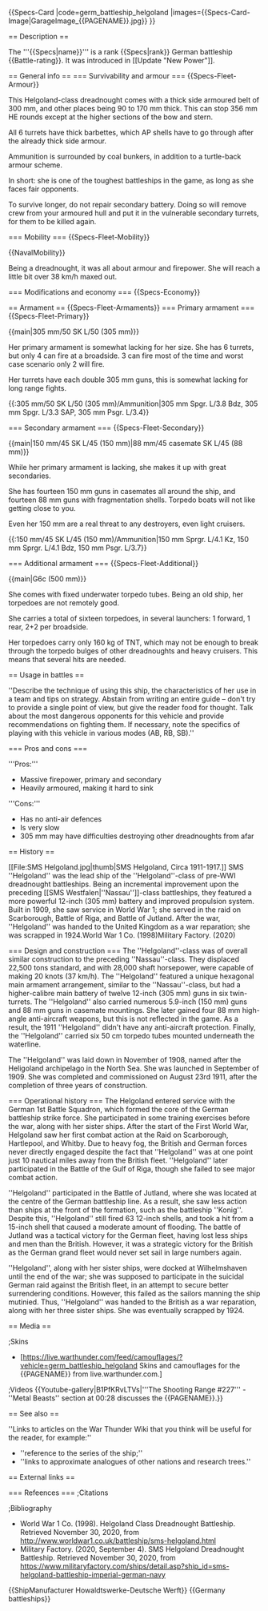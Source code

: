 {{Specs-Card
|code=germ_battleship_helgoland
|images={{Specs-Card-Image|GarageImage_{{PAGENAME}}.jpg}}
}}

== Description ==
<!-- ''In the first part of the description, cover the history of the ship's creation and military application. In the second part, tell the reader about using this ship in the game. Add a screenshot: if a beginner player has a hard time remembering vehicles by name, a picture will help them identify the ship in question.'' -->
The '''{{Specs|name}}''' is a rank {{Specs|rank}} German battleship {{Battle-rating}}. It was introduced in [[Update "New Power"]].

== General info ==
=== Survivability and armour ===
{{Specs-Fleet-Armour}}
<!-- ''Talk about the vehicle's armour. Note the most well-defended and most vulnerable zones, e.g. the ammo magazine. Evaluate the composition of components and assemblies responsible for movement and manoeuvrability. Evaluate the survivability of the primary and secondary armaments separately. Don't forget to mention the size of the crew, which plays an important role in fleet mechanics. Save tips on preserving survivability for the "Usage in battles" section. If necessary, use a graphical template to show the most well-protected or most vulnerable points in the armour.'' -->
This Helgoland-class dreadnought comes with a thick side armoured belt of 300 mm, and other places being 90 to 170 mm thick. This can stop 356 mm HE rounds except at the higher sections of the bow and stern.

All 6 turrets have thick barbettes, which AP shells have to go through after the already thick side armour.

Ammunition is surrounded by coal bunkers, in addition to a turtle-back armour scheme.

In short: she is one of the toughest battleships in the game, as long as she faces fair opponents.

To survive longer, do not repair secondary battery. Doing so will remove crew from your armoured hull and put it in the vulnerable secondary turrets, for them to be killed again.

=== Mobility ===
{{Specs-Fleet-Mobility}}
<!-- ''Write about the ship's mobility. Evaluate its power and manoeuvrability, rudder rerouting speed, stopping speed at full tilt, with its maximum forward and reverse speed.'' -->

{{NavalMobility}}

Being a dreadnought, it was all about armour and firepower. She will reach a little bit over 38 km/h maxed out.

=== Modifications and economy ===
{{Specs-Economy}}

== Armament ==
{{Specs-Fleet-Armaments}}
=== Primary armament ===
{{Specs-Fleet-Primary}}
<!-- ''Provide information about the characteristics of the primary armament. Evaluate their efficacy in battle based on their reload speed, ballistics and the capacity of their shells. Add a link to the main article about the weapon: <code><nowiki>{{main|Weapon name (calibre)}}</nowiki></code>. Broadly describe the ammunition available for the primary armament, and provide recommendations on how to use it and which ammunition to choose.'' -->
{{main|305 mm/50 SK L/50 (305 mm)}}

Her primary armament is somewhat lacking for her size. She has 6 turrets, but only 4 can fire at a broadside. 3 can fire most of the time and worst case scenario only 2 will fire.

Her turrets have each double 305 mm guns, this is somewhat lacking for long range fights.

{{:305 mm/50 SK L/50 (305 mm)/Ammunition|305 mm Spgr. L/3.8 Bdz, 305 mm Spgr. L/3.3 SAP, 305 mm Psgr. L/3.4}}

=== Secondary armament ===
{{Specs-Fleet-Secondary}}
<!-- ''Some ships are fitted with weapons of various calibres. Secondary armaments are defined as weapons chosen with the control <code>Select secondary weapon</code>. Evaluate the secondary armaments and give advice on how to use them. Describe the ammunition available for the secondary armament. Provide recommendations on how to use them and which ammunition to choose. Remember that any anti-air armament, even heavy calibre weapons, belong in the next section. If there is no secondary armament, remove this section.'' -->
{{main|150 mm/45 SK L/45 (150 mm)|88 mm/45 casemate SK L/45 (88 mm)}}

While her primary armament is lacking, she makes it up with great secondaries.

She has fourteen 150 mm guns in casemates all around the ship, and fourteen 88 mm guns with fragmentation shells. Torpedo boats will not like getting close to you.

Even her 150 mm are a real threat to any destroyers, even light cruisers.

{{:150 mm/45 SK L/45 (150 mm)/Ammunition|150 mm Sprgr. L/4.1 Kz, 150 mm Sprgr. L/4.1 Bdz, 150 mm Psgr. L/3.7}}

=== Additional armament ===
{{Specs-Fleet-Additional}}
<!-- ''Describe the available additional armaments of the ship: depth charges, mines, torpedoes. Talk about their positions, available ammunition and launch features such as dead zones of torpedoes. If there is no additional armament, remove this section.'' -->
{{main|G6c (500 mm)}}

She comes with fixed underwater torpedo tubes. Being an old ship, her torpedoes are not remotely good.

She carries a total of sixteen torpedoes, in several launchers: 1 forward, 1 rear, 2+2 per broadside.

Her torpedoes carry only 160 kg of TNT, which may not be enough to break through the torpedo bulges of other dreadnoughts and heavy cruisers. This means that several hits are needed.

== Usage in battles ==
<!-- ''Describe the technique of using this ship, the characteristics of her use in a team and tips on strategy. Abstain from writing an entire guide – don't try to provide a single point of view, but give the reader food for thought. Talk about the most dangerous opponents for this vehicle and provide recommendations on fighting them. If necessary, note the specifics of playing with this vehicle in various modes (AB, RB, SB).'' -->
''Describe the technique of using this ship, the characteristics of her use in a team and tips on strategy. Abstain from writing an entire guide – don't try to provide a single point of view, but give the reader food for thought. Talk about the most dangerous opponents for this vehicle and provide recommendations on fighting them. If necessary, note the specifics of playing with this vehicle in various modes (AB, RB, SB).''

=== Pros and cons ===
<!-- ''Summarise and briefly evaluate the vehicle in terms of its characteristics and combat effectiveness. Mark its pros and cons in the bulleted list. Try not to use more than 6 points for each of the characteristics. Avoid using categorical definitions such as "bad", "good" and the like - use substitutions with softer forms such as "inadequate" and "effective".'' -->

'''Pros:'''

* Massive firepower, primary and secondary
* Heavily armoured, making it hard to sink

'''Cons:'''

* Has no anti-air defences
* Is very slow
* 305 mm may have difficulties destroying other dreadnoughts from afar

== History ==
<!-- ''Describe the history of the creation and combat usage of the ship in more detail than in the introduction. If the historical reference turns out to be too long, take it to a separate article, taking a link to the article about the ship and adding a block "/History" (example: <nowiki>https://wiki.warthunder.com/(Ship-name)/History</nowiki>) and add a link to it here using the <code>main</code> template. Be sure to reference text and sources by using <code><nowiki><ref></ref></nowiki></code>, as well as adding them at the end of the article with <code><nowiki><references /></nowiki></code>. This section may also include the ship's dev blog entry (if applicable) and the in-game encyclopedia description (under <code><nowiki>=== In-game description ===</nowiki></code>, also if applicable).'' -->
[[File:SMS Helgoland.jpg|thumb|SMS Helgoland, Circa 1911-1917.]]
SMS ''Helgoland'' was the lead ship of the ''Helgoland''-class of pre-WWI dreadnought battleships. Being an incremental improvement upon the preceding [[SMS Westfalen|''Nassau'']]-class battleships, they featured a more powerful 12-inch (305 mm) battery and improved propulsion system. Built in 1909, she saw service in World War 1; she served in the raid on Scarborough, Battle of Riga, and Battle of Jutland. After the war, ''Helgoland'' was handed to the United Kingdom as a war reparation; she was scrapped in 1924.<ref name=":0">World War 1 Co. (1998)</ref><ref name=":1">Military Factory. (2020)</ref>

=== Design and construction ===
The ''Helgoland''-class was of overall similar construction to the preceding ''Nassau''-class. They displaced 22,500 tons standard, and with 28,000 shaft horsepower, were capable of making 20 knots (37 km/h).<ref name=":0" /> The ''Helgoland'' featured a unique hexagonal main armament arrangement, similar to the ''Nassau''-class, but had a higher-calibre main battery of twelve 12-inch (305 mm) guns in six twin-turrets.<ref name=":0" /> The ''Helgoland'' also carried numerous 5.9-inch (150 mm) guns and 88 mm guns in casemate mountings.<ref name=":0" /> She later gained four 88 mm high-angle anti-aircraft weapons, but this is not reflected in the game. As a result, the 1911 ''Helgoland'' didn't have any anti-aircraft protection. Finally, the ''Helgoland'' carried six 50 cm torpedo tubes mounted underneath the waterline.<ref name=":0" />

The ''Helgoland'' was laid down in November of 1908, named after the Heligoland archipelago in the North Sea.<ref name=":1" /> She was launched in September of 1909. She was completed and commissioned on August 23rd 1911, after the completion of three years of construction.<ref name=":0" />

=== Operational history ===
The Helgoland entered service with the German 1st Battle Squadron, which formed the core of the German battleship strike force.<ref name=":1" /> She participated in some training exercises before the war, along with her sister ships. After the start of the First World War, Helgoland saw her first combat action at the Raid on Scarborough, Hartlepool, and Whitby. Due to heavy fog, the British and German forces never directly engaged despite the fact that ''Helgoland'' was at one point just 10 nautical miles away from the British fleet. ''Helgoland'' later participated in the Battle of the Gulf of Riga, though she failed to see major combat action.

''Helgoland'' participated in the Battle of Jutland, where she was located at the centre of the German battleship line. As a result, she saw less action than ships at the front of the formation, such as the battleship ''Konig''. Despite this, ''Helgoland'' still fired 63 12-inch shells, and took a hit from a 15-inch shell that caused a moderate amount of flooding.<ref name=":0" /><ref name=":1" /> The battle of Jutland was a tactical victory for the German fleet, having lost less ships and men than the British. However, it was a strategic victory for the British as the German grand fleet would never set sail in large numbers again.<ref name=":0" /><ref name=":1" />

''Helgoland'', along with her sister ships, were docked at Wilhelmshaven until the end of the war; she was supposed to participate in the suicidal German raid against the British fleet, in an attempt to secure better surrendering conditions.<ref name=":1" /> However, this failed as the sailors manning the ship mutinied.<ref name=":1" /> Thus, ''Helgoland'' was handed to the British as a war reparation, along with her three sister ships. She was eventually scrapped by 1924.<ref name=":1" />

== Media ==
<!-- ''Excellent additions to the article would be video guides, screenshots from the game, and photos.'' -->

;Skins
* [https://live.warthunder.com/feed/camouflages/?vehicle=germ_battleship_helgoland Skins and camouflages for the {{PAGENAME}} from live.warthunder.com.]

;Videos
{{Youtube-gallery|B1PfKRvLTVs|'''The Shooting Range #227''' - ''Metal Beasts'' section at 00:28 discusses the {{PAGENAME}}.}}

== See also ==
<!-- ''Links to articles on the War Thunder Wiki that you think will be useful for the reader, for example:''
* ''reference to the series of the ship;''
* ''links to approximate analogues of other nations and research trees.'' -->
''Links to articles on the War Thunder Wiki that you think will be useful for the reader, for example:''

* ''reference to the series of the ship;''
* ''links to approximate analogues of other nations and research trees.''

== External links ==
<!-- ''Paste links to sources and external resources, such as:''
* ''topic on the official game forum;''
* ''other literature.'' -->

=== Refeences ===
;Citations
<references />

;Bibliography
* World War 1 Co. (1998). Helgoland Class Dreadnought Battleship. Retrieved November 30, 2020, from <nowiki>http://www.worldwar1.co.uk/battleship/sms-helgoland.html</nowiki>
* Military Factory. (2020, September 4). SMS Helgoland Dreadnought Battleship. Retrieved November 30, 2020, from <nowiki>https://www.militaryfactory.com/ships/detail.asp?ship_id=sms-helgoland-battleship-imperial-german-navy</nowiki>

{{ShipManufacturer Howaldtswerke-Deutsche Werft}}
{{Germany battleships}}